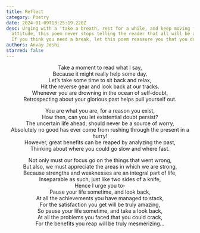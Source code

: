 ```yaml
---
title: Reflect
category: Poetry
date: 2024-01-09T13:25:19.220Z
desc: Urging with a ‘take a breath, rest for a while, and keep moving forward’
  attitude, this poem never stops telling the reader that all will be alright.
  If you think you need a break, let this poem reassure you that you do.
authors: Anvay Joshi
starred: false
---
```

<!--StartFragment-->

<p style="text-align: center;align:center;">Take a moment to read what I say,<br>
Because it might really help some day.<br>
Let’s take some time to sit back and relax,<br>
Hit the reverse gear and look back at our tracks.<br>
Whenever you are drowning in the ocean of self-doubt,<br>
Retrospecting about your glorious past helps pull yourself out.</p>


<!--EndFragment-->
<!--StartFragment-->
<p style="text-align: center;align:center;">You are what you are, for a reason you exist,<br>
How then, can you let existential doubt persist?<br>
The uncertain life ahead, should never be a source of worry,<br>
Absolutely no good has ever come from rushing through the present in a hurry!<br>
However, great benefits can be reaped by analyzing the past,<br>
Thinking about where you could go slow and where fast.</p>

<!--EndFragment-->
<!--StartFragment-->
<p style="text-align: center;align:center;">Not only must our focus go on the things that went wrong,<br>
But also, we must appreciate the areas in which we are strong,<br>
Because strengths and weaknesses are an integral part of life,<br>
Inseparable as such, just like two sides of a knife,<br>
Hence I urge you to-<br>
Pause your life sometime, and look back,<br>
At all the achievements you have managed to stack,<br>
For the satisfaction you get will be truly amazing,<br>
So pause your life sometime, and take a look back,<br>
At all the problems you faced that you could crack,<br>
For the benefits you reap will be truly mesmerizing…</p>
<!--EndFragment-->




